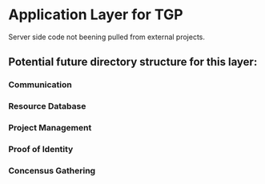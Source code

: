 # Application Layer for TGP

Server side code not beening pulled from external projects. 

## Potential future directory structure for this layer:
### Communication
### Resource Database
### Project Management
### Proof of Identity
### Concensus Gathering
